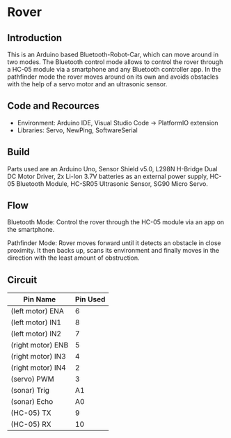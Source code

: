 # Rover


## Introduction
This is an Arduino based Bluetooth-Robot-Car, which can move around in two modes. The Bluetooth control mode allows to control the rover through a HC-05 module via a smartphone and any Bluetooth controller app. In the pathfinder mode the rover moves around on its own and avoids obstacles with the help of a servo motor and an ultrasonic sensor.


## Code and Recources
- Environment: Arduino IDE, Visual Studio Code -> PlatformIO extension
- Libraries: Servo, NewPing, SoftwareSerial


## Build
Parts used are an Arduino Uno, Sensor Shield v5.0, L298N H-Bridge Dual DC Motor Driver, 2x Li-Ion 3.7V batteries as an external power supply, HC-05 Bluetooth Module, HC-SR05 Ultrasonic Sensor, SG90 Micro Servo.


## Flow
Bluetooth Mode: Control the rover through the HC-05 module via an app on the smartphone.

Pathfinder Mode: Rover moves forward until it detects an obstacle in close proximity. It then backs up, scans its environment and finally moves in the direction with the least amount of obstruction.



## Circuit
Pin Name | Pin Used
------------ | -------------
(left motor) ENA | 6
(left motor) IN1 | 8
(left motor) IN2 | 7
(right motor) ENB | 5
(right motor) IN3 | 4
(right motor) IN4 | 2
(servo) PWM | 3
(sonar) Trig | A1
(sonar) Echo | A0
(HC-05) TX | 9
(HC-05) RX | 10
